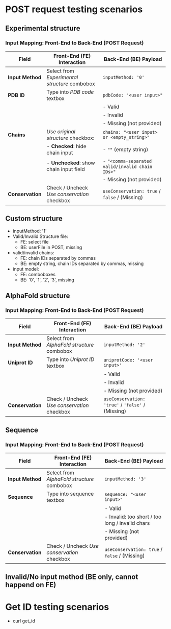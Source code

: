 # POST request testing scenarios

## Experimental structure

### Input Mapping: Front-End to Back-End (POST Request)

| Field           | Front-End (FE) Interaction                                         | Back-End (BE) Payload                                      |
|-----------------|--------------------------------------------------------------------|------------------------------------------------------------|
| **Input Method**| Select from *Experimental structure* combobox                      | `inputMethod: '0'`                                         |
| **PDB ID**      | Type into *PDB code* textbox                                       | `pdbCode: "<user input>"`                                  |
|                 |                                                                    | - Valid                                                    |
|                 |                                                                    | - Invalid                                                  |
|                 |                                                                    | - Missing (not provided)                                   |
| **Chains**      | *Use original structure* checkbox:                                 | `chains: "<user input> or <empty_string>"`                 |
|                 | - **Checked**: hide chain input                                    | - `""` (empty string)                                      |
|                 | - **Unchecked**: show chain input field                            | - `"<comma-separated valid/invalid chain IDs>"`            |
|                 |                                                                    | - Missing (not provided)                                   |
| **Conservation**| Check / Uncheck *Use conservation* checkbox                        | `useConservation: true` / `false` / (Missing)              |


## Custom structure

- inputMethod: '1'
- Valid/Invalid Structure file:
  - FE: select file
  - BE: userFile in POST, missing
- valid/invalid chains:
  - FE: chain IDs separated by commas
  - BE: empty string, chain IDs separated by commas, missing
- input model:
  - FE: comboboxes
  - BE: '0', '1', '2', '3', missing

## AlphaFold structure

### Input Mapping: Front-End to Back-End (POST Request)

| Field           | Front-End (FE) Interaction                       | Back-End (BE) Payload                             |
|-----------------|--------------------------------------------------|---------------------------------------------------|
| **Input Method**| Select from *AlphaFold structure* combobox       | `inputMethod: '2'`                                |
| **Uniprot ID**  | Type into *Uniprot ID* textbox                   | `uniprotCode: '<user input>'`                     |
|                 |                                                  | - Valid                                           |
|                 |                                                  | - Invalid                                         |
|                 |                                                  | - Missing (not provided)                          |
| **Conservation**| Check / Uncheck *Use conservation* checkbox      | `useConservation: 'true'` / `'false'` / (Missing) |


## Sequence

### Input Mapping: Front-End to Back-End (POST Request)

| Field           | Front-End (FE) Interaction                       | Back-End (BE) Payload                           |
|-----------------|--------------------------------------------------|-------------------------------------------------|
| **Input Method**| Select from *AlphaFold structure* combobox       | `inputMethod: '3'`                              |
| **Sequence**    | Type into sequence textbox                       | `sequence: "<user input>"`                      |
|                 |                                                  | - Valid                                         |
|                 |                                                  | - Invalid: too short / too long / invalid chars |
|                 |                                                  | - Missing (not provided)                        |
| **Conservation**| Check / Uncheck *Use conservation* checkbox      | `useConservation: true` / `false` / (Missing)   |


## Invalid/No input method (BE only, cannot happend on FE)

# Get ID testing scenarios

- curl get_id